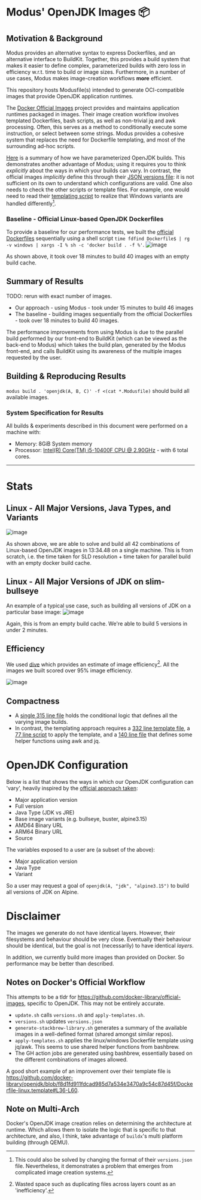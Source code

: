 # Modus' OpenJDK Images 📦

## Motivation & Background

Modus provides an alternative syntax to express Dockerfiles, and an alternative interface to BuildKit. Together, this provides a build system that makes it easier to define complex, parameterized builds with zero loss in efficiency w.r.t. time to build or image sizes. Furthermore, in a number of use cases, Modus makes image-creation workflows **more** efficient.

This repository hosts Modusfile(s) intended to generate OCI-compatible images that provide OpenJDK application runtimes. 

The [Docker Official Images](https://github.com/docker-library/official-images) project provides and maintains application runtimes packaged in images. Their image creation workflow involves templated Dockerfiles, bash scripts, as well as non-trivial jq and awk processing.
Often, this serves as a method to conditionally execute some instruction, or select between some strings. Modus provides a cohesive system that replaces the need for Dockerfile templating, and most of the surrounding ad-hoc scripts.

[Here](#openjdk-configuration) is a summary of how we have parameterized OpenJDK builds. This demonstrates another advantage of Modus; using it requires you to think *explicitly* about the ways in which your builds can vary. In contrast, the official images *implicitly* define this through their [JSON versions file](https://github.com/docker-library/openjdk/blob/master/versions.json): it is not sufficient on its own to understand which configurations are valid. One also needs to check the other scripts or template files. For example, one would need to read their [templating script](https://github.com/docker-library/openjdk/blob/master/apply-templates.sh) to realize that Windows variants are handled differently[^alt].

[^alt]: This could also be solved by changing the format of their `versions.json` file. Nevertheless, it demonstrates a problem that emerges from complicated image creation systems.

### Baseline - Official Linux-based OpenJDK Dockerfiles

To provide a baseline for our performance tests, we built the [official Dockerfiles](https://github.com/docker-library/openjdk) sequentially using a shell script `time fdfind Dockerfile$ | rg -v windows | xargs -I % sh -c 'docker build . -f %'`.
![image](https://user-images.githubusercontent.com/46009390/152375583-61cbeb04-4a4d-46ee-8e2e-f5eadc112aaa.png)

As shown above, it took over 18 minutes to build 40 images with an empty build cache.

## Summary of Results

TODO: rerun with exact number of images.

- Our approach - using Modus - took under 15 minutes to build 46 images
- The baseline - building images sequentially from the official Dockerfiles - took over 18 minutes to build 40 images.

The performance improvements from using Modus is due to the parallel build performed by our front-end to BuildKit (which can be viewed as the back-end to Modus) which takes the build plan, generated by the Modus front-end, and calls BuildKit using its awareness of the multiple images requested by the user.

## Building & Reproducing Results

`modus build . 'openjdk(A, B, C)' -f <(cat *.Modusfile)` should build all available images.

### System Specification for Results

All builds & experiments described in this document were performed on a machine with:
- Memory: 8GiB System memory
- Processor: [Intel(R) Core(TM) i5-10400F CPU @ 2.90GHz](https://www.intel.co.uk/content/www/uk/en/products/sku/199278/intel-core-i510400f-processor-12m-cache-up-to-4-30-ghz/specifications.html) - with 6 total cores.

---

# Stats

## Linux - All Major Versions, Java Types, and Variants

![image](https://user-images.githubusercontent.com/46009390/152651786-853f2f4b-bbc6-4c8e-86cf-23cc3a9b62d9.png)


As shown above, we are able to solve and build all 42 combinations of Linux-based OpenJDK images in 13:34.48 on a single machine.
This is from scratch, i.e. the time taken for SLD resolution + time taken for parallel build with an empty docker build cache.

## Linux - All Major Versions of JDK on slim-bullseye

An example of a typical use case, such as building all versions of JDK on a particular base image:
![image](https://user-images.githubusercontent.com/46009390/152064170-e59cba81-beac-411e-b078-1e64f5f186ed.png)

Again, this is from an empty build cache. We're able to build 5 versions in under 2 minutes.

## Efficiency

We used [dive](https://github.com/wagoodman/dive) which provides an estimate of image efficiency[^1]. All the images we built scored over 95% image efficiency.

![image](https://user-images.githubusercontent.com/46009390/151718407-ba89e8d3-f2be-4ffe-a861-8cbb211395c0.png)

[^1]: Wasted space such as duplicating files across layers count as an 'inefficiency'.

## Compactness

- A [single 315 line file](./linux.Modusfile) holds the conditional logic that defines all the varying image builds.
- In contrast, the templating approach requires a [332 line template file](https://github.com/docker-library/openjdk/blob/c6190d5cbbefd5233c190561fda803f742ae8241/Dockerfile-linux.template), a [77 line script](https://github.com/docker-library/openjdk/blob/abebf9325fea4606b9759fb3b9257ea3eef40061/apply-templates.sh) to apply the template, and a [140 line file](https://github.com/docker-library/bashbrew/blob/master/scripts/jq-template.awk) that defines some helper functions using awk and jq.

# OpenJDK Configuration

Below is a list that shows the ways in which our OpenJDK configuration can 'vary', heavily inspired by the [official approach taken](https://github.com/docker-library/openjdk):
- Major application version
- Full version
- Java Type (JDK vs JRE)
- Base image variants (e.g. bullseye, buster, alpine3.15)
- AMD64 Binary URL
- ARM64 Binary URL
- Source

The variables exposed to a user are (a subset of the above):
- Major application version
- Java Type
- Variant

So a user may request a goal of `openjdk(A, "jdk", "alpine3.15")` to build all versions of JDK on Alpine.

# Disclaimer

The images we generate do not have identical layers. However, their filesystems and behaviour should be very close. Eventually their behaviour should be identical, but the goal is not (necessarily) to have identical *layers*.

In addition, we currently build more images than provided on Docker. So performance may be better than described.

## Notes on Docker's Official Workflow

This attempts to be a tldr for https://github.com/docker-library/official-images,
specific to OpenJDK.
This may not be entirely accurate.

- `update.sh` calls `versions.sh` and `apply-templates.sh`.
- `versions.sh` updates `versions.json`
- `generate-stackbrew-library.sh` generates a summary of the available
images in a well-defined format (shared amongst similar repos).
- `apply-templates.sh` applies the linux/windows Dockerfile template using
jq/awk. This seems to use shared helper functions from bashbrew.
- The GH action jobs are generated using bashbrew, essentially based on
the different combinations of images allowed.

A good short example of an improvement over their template file is https://github.com/docker-library/openjdk/blob/f8d1fd911fdcad985d7a534e3470a9c54c87d45f/Dockerfile-linux.template#L36-L60.

## Note on Multi-Arch

Docker's OpenJDK image creation relies on determining the architecture at runtime.
Which allows them to isolate the logic that is specific to that architecture, and
also, I think, take advantage of `buildx`'s multi platform building (through QEMU).
